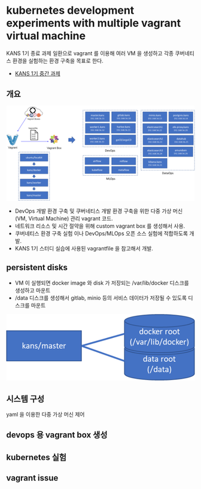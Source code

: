 
# kubernetes development experiments with multiple vagrant virtual machine

KANS 1기 종료 과제 일환으로 vagrant 를 이용해 여러 VM 을 생성하고 각종 쿠버네티스 환경을 실험하는 환경 구축을 목표로 한다.

* [KANS 1기 중간 과제](intermediate-assignment.md)

## 개요

![](images/2022-03-12T170200.png)

* DevOps 개발 환경 구축 및 쿠버네티스 개발 환경 구축을 위한 다중 가상 머신 (VM, Virtual Machine) 관리 vagrant 코드.
* 네트워크 리소스 및 시간 절약을 위해 custom vagrant box 를 생성해서 사용.
* 쿠버네티스 환경 구축 실험 이나 DevOps/MLOps 오픈 소스 실험에 적합하도록 개발.
* KANS 1기 스터디 실습에 사용된 vagrantfile 을 참고해서 개발.

## persistent disks

* VM 이 실행되면 docker image 와 disk 가 저장되는 /var/lib/docker 디스크를 생성하고 마운트
* /data 디스크를 생성해서 gitlab, minio 등의 서비스 데이터가 저장될 수 있도록 디스크를 마운트

![img.png](images/2022-03-12T170700.png)

## 시스템 구성

yaml 을 이용한 다중 가상 머신 제어

## devops 용 vagrant box 생성

## kubernetes 실험

## vagrant issue

